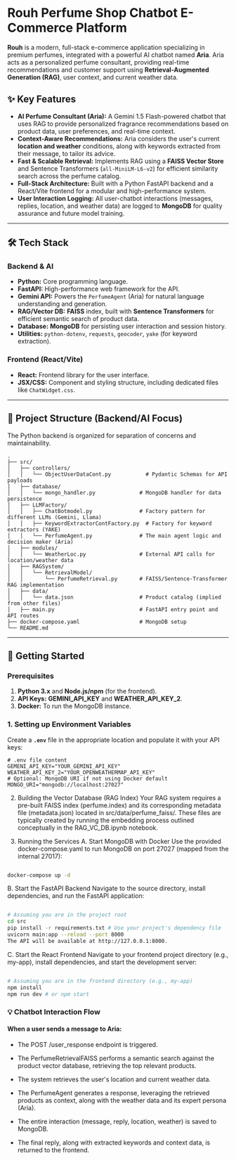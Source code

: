 # Rouh Perfume Shop Chatbot E-Commerce Platform

**Rouh** is a modern, full-stack e-commerce application specializing in premium perfumes, integrated with a powerful AI chatbot named **Aria**. Aria acts as a personalized perfume consultant, providing real-time recommendations and customer support using **Retrieval-Augmented Generation (RAG)**, user context, and current weather data.

## ✨ Key Features

* **AI Perfume Consultant (Aria):** A Gemini 1.5 Flash-powered chatbot that uses RAG to provide personalized fragrance recommendations based on product data, user preferences, and real-time context.
* **Context-Aware Recommendations:** Aria considers the user's current **location and weather** conditions, along with keywords extracted from their message, to tailor its advice.
* **Fast & Scalable Retrieval:** Implements RAG using a **FAISS Vector Store** and Sentence Transformers (`all-MiniLM-L6-v2`) for efficient similarity search across the perfume catalog.
* **Full-Stack Architecture:** Built with a Python FastAPI backend and a React/Vite frontend for a modular and high-performance system.
* **User Interaction Logging:** All user-chatbot interactions (messages, replies, location, and weather data) are logged to **MongoDB** for quality assurance and future model training.

---

## 🛠️ Tech Stack

### Backend & AI
* **Python:** Core programming language.
* **FastAPI:** High-performance web framework for the API.
* **Gemini API:** Powers the `PerfumeAgent` (Aria) for natural language understanding and generation.
* **RAG/Vector DB:** **FAISS** index, built with **Sentence Transformers** for efficient semantic search of product data.
* **Database:** **MongoDB** for persisting user interaction and session history.
* **Utilities:** `python-dotenv`, `requests`, `geocoder`, `yake` (for keyword extraction).

### Frontend (React/Vite)
* **React:** Frontend library for the user interface.
* **JSX/CSS:** Component and styling structure, including dedicated files like `ChatWidget.css`.

---

## 📂 Project Structure (Backend/AI Focus)

The Python backend is organized for separation of concerns and maintainability.

```
.
├── src/
│   ├── controllers/
│   │   └── ObjectUserDataCont.py           # Pydantic Schemas for API payloads
│   ├── database/
│   │   └── mongo_handler.py              # MongoDB handler for data persistence
│   ├── LLMFactory/
│   │   ├── ChatBotmodel.py               # Factory pattern for different LLMs (Gemini, Llama)
│   │   ├── KeywordExtractorContFactory.py  # Factory for keyword extractors (YAKE)
│   │   └── PerfumeAgent.py               # The main agent logic and decision maker (Aria)
│   ├── modules/
│   │   └── WeatherLoc.py                 # External API calls for location/weather data
│   ├── RAGSystem/
│   │   └── RetrievalModel/
│   │       └── PerfumeRetrieval.py       # FAISS/Sentence-Transformer RAG implementation
│   ├── data/
│   │   └── data.json                     # Product catalog (implied from other files)
│   ├── main.py                           # FastAPI entry point and API routes
├── docker-compose.yaml                   # MongoDB setup
└── README.md
```


---

## 🚀 Getting Started

### Prerequisites

1.  **Python 3.x** and **Node.js/npm** (for the frontend).
2.  **API Keys:** **GEMINI\_API\_KEY** and **WEATHER\_API\_KEY\_2**.
3.  **Docker:** To run the MongoDB instance.

### 1. Setting up Environment Variables

Create a **`.env`** file in the appropriate location and populate it with your API keys:

```dotenv
# .env file content
GEMENI_API_KEY="YOUR_GEMINI_API_KEY"
WEATHER_API_KEY_2="YOUR_OPENWEATHERMAP_API_KEY"
# Optional: MongoDB URI if not using Docker default
MONGO_URI="mongodb://localhost:27027"
```


2. Building the Vector Database (RAG Index)
Your RAG system requires a pre-built FAISS index (perfume.index) and its corresponding metadata file (metadata.json) located in src/data/perfume_faiss/. These files are typically created by running the embedding process outlined conceptually in the RAG_VC_DB.ipynb notebook.

3. Running the Services
A. Start MongoDB with Docker
Use the provided docker-compose.yaml to run MongoDB on port 27027 (mapped from the internal 27017):


```Bash

docker-compose up -d
```

B. Start the FastAPI Backend
Navigate to the source directory, install dependencies, and run the FastAPI application:

```Bash

# Assuming you are in the project root
cd src
pip install -r requirements.txt # Use your project's dependency file
uvicorn main:app --reload --port 8000
The API will be available at http://127.0.0.1:8000.
```

C. Start the React Frontend
Navigate to your frontend project directory (e.g., my-app), install dependencies, and start the development server:

```Bash

# Assuming you are in the frontend directory (e.g., my-app)
npm install
npm run dev # or npm start
```

### 💡 Chatbot Interaction Flow
#### When a user sends a message to Aria:

- The POST /user_response endpoint is triggered.

- The PerfumeRetrievalFAISS performs a semantic search against the product vector database, retrieving the top relevant products.

- The system retrieves the user's location and current weather data.

- The PerfumeAgent generates a response, leveraging the retrieved products as context, along with the weather data and its expert persona (Aria).

- The entire interaction (message, reply, location, weather) is saved to MongoDB.

- The final reply, along with extracted keywords and context data, is returned to the frontend.

